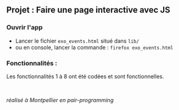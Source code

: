 ## Projet : Faire une page interactive avec JS

### Ouvrir l'app
- Lancer le fichier `exo_events.html` situé dans `lib/`
- ou en console, lancer la commande : `firefox exo_events.html`

### Fonctionnalités :
Les fonctionnalités 1 à 8 ont été codées et sont fonctionnelles.

<br>

*réalisé à Montpellier en pair-programming*
